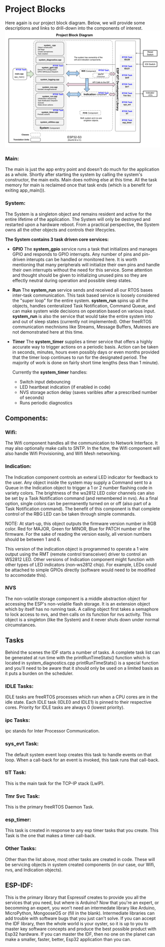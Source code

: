 # Project Blocks
Here again is our project block diagram.  Below, we will provide some descriptions and links to drill-down into the components of interest.
![system_block](./drawings/project_block.svg)
### Main:
The main is just the app entry point and doesn't do much for the application as a whole.  Shortly after starting the system by calling the system's constructor, the main exits.  Main does nothing else at this time.   All the task memory for main is reclaimed once that task ends (which is a benefit for exiting app_main()).

### System:
The System is a singleton object and remains resident and active for the entire lifetime of the application.  The System will only be destroyed and restarted upon a hardware reboot.  From a practical perspective, the System owns all the other objects and controls their lifecycles.

**The System contains 3 task driven core services:**
* **GPIO**
The **system_gpio** service runs a task that initializes and manages GPIO and responds to GPIO interrupts.  Any number of pins and pin-driven interupts can be handled or monitored here.  It is worth mentioning that many peripherals will initialize their own pins and handle their own interrupts without the need for this service.  Some attention and thought should be given to initializing unused pins so they are effectly neutral during operation and possible sleep states. 

* **Run**
The **system_run** service sends and received all our RTOS bases inter-task communication.  This task based service is loosely considered the "super loop" for the entire system.  **system_run** spins up all the objects, handles centeralized Task Notification, Command Queue, and can make system wide decisions on operation based on various input.  **system_run** is also the service that would take the entire system into and out of sleep states (currently not implemented).  Other freeRTOS communication mechnisms like Streams, Message Buffers, Mutexes are not demonstrated here at this time.

* **Timer**
The **system_timer** supplies a timer service that offers a highly accurate way to trigger actions on a periodic basis.  Action can be taken in seconds, minutes, hours even possibly days or even months provided that the timer loop continues to run for the designated period.  The majority of work is done on fairly short time lengths (less than 1 minute).

    Currently the **system_timer** handles:
    - Switch input debouncing
    - LED heartbeat indication (if enabled in code)
    - NVS storage action delay (saves varibles after a prescribed number of seconds)
    - Runs periodic diagnostics

## Components:

### Wifi:
The Wifi component handles all the communication to Network Interface.  It may also optionally make calls to SNTP.  In the futre, the Wifi component will also handle Wifi Provisioning, and Wifi Mesh networking.

### Indication:
The Indication component controls an exteral LED indicator for feedback to the user.  Any object inside the system may supply a Command sent to a Queue in the Indication object to trigger a 1 or 2 number flashing code in variety colors.  The brightness of the ws2812 LED color channels can also be set by a Task Notification command (and remembered in nvs).   As a final option, single colors can be permanently turned on or off (also part of a Task Notification command).  The benefit of this component is that complete control of the RBG LED can be taken through simple commands. 

NOTE: At start-up, this object outputs the firmware version number in RGB color.  Red for MAJOR, Green for MINOR, Blue for PATCH number of the firmware.  For the sake of reading the version easily, all version numbers should be between 1 and 6.

This version of the indication object is programmed to operate a 1 wire output using the RMT (remote control transceiver) driver to control an WS2812 LED.   Other versions of Indication component might function with other types of LED indicators (non-ws2812 chip).  For example, LEDs could be attached to simple GPIOs directly (software would need to be modified to accomodate this).

### NVS
The non-volatile storage component is a middle abstraction object for accessing the ESP's non-volatile flash storage.  It is an extension object which by itself has no running task.  A calling object first takes a semaphore to lock access to nvs, and then calls on its function for nvs activity.   This object is a singleton (like the System) and it never shuts down under normal circumstances.

## Tasks
Behind the scenes the IDF starts a number of tasks.  A complete task list can be generated at run time with the printRunTimeStats() function which is located in system_diagnostics.cpp   printRunTimeStats() is a special function and you'll need to be aware that it should only be used on a limited basis as it puts a burden on the scheduler.

### IDLE Tasks:
IDLE tasks are freeRTOS processes which run when a CPU cores are in the idle state.   Each IDLE task (IDLE0 and IDLE1) is pinned to their respective cores.  Priority for IDLE tasks are always 0 (lowest priority).

### ipc Tasks:
ipc stands for Inter Processor Communication.

### sys_evt Task:
The default system event loop creates this task to handle events on that loop.  When a call-back for an event is invoked, this task runs that call-back.

### tiT Task:
This is the main task for the TCP-IP stack (LwIP).

### Tmr Svc Task:
This is the primary freeRTOS Daemon Task.

### esp_timer:
This task is created in response to any esp timer tasks that you create.  This Task is the one that makes a timer call-back.

### Other Tasks:
Other than the list above, most other tasks are created in code.  These will be servicing objects in system created components (in our case, our Wifi, nvs, and Indication objects).

## ESP-IDF:
This is the primary library that Espressif creates to provide you all the services that you need, but where is Arduino?  Now that you're an expert, or becomming an expert, you won't need an intermedate library like Arduino, MicroPython, MongooseOS or (fill in the blank).  Intermediate libraries can add trouble with software bugs that you just can't solve.  If you can accept the IDF library, then the whole world is your oyster, so it is up to you to master key software concepts and produce the best possible product with Esp32 hardware.  If you can master the IDF, then no one on the planet can make a smaller, faster, better, Esp32 application than you can.